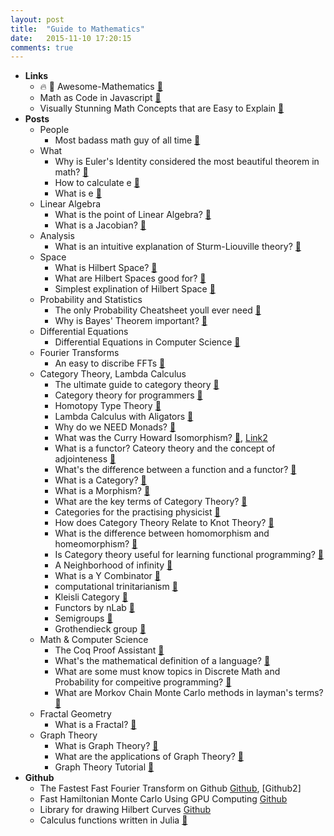 ```yaml
---
layout: post
title:  "Guide to Mathematics"
date:   2015-11-10 17:20:15
comments: true
---
```


- **Links**
    - :fire: :raised_hands: Awesome-Mathematics [:link:](https://github.com/rossant/awesome-math)
   - Math as Code in Javascript [:link:](https://github.com/Jam3/math-as-code)
   - Visually Stunning Math Concepts that are Easy to Explain [:link:](http://math.stackexchange.com/questions/733754/visually-stunning-math-concepts-which-are-easy-to-explain) 
- **Posts**
    - People
        - Most badass math guy of all time [:link:](http://qr.ae/R4eAc0)
    - What
        - Why is Euler's Identity considered the most beautiful theorem in math? [:link:](http://qr.ae/R4azfL)
        - How to calculate e [:link:](http://qr.ae/R4a3po)
        - What is e [:link:](http://qr.ae/R4a3FJ)
    - Linear Algebra
        - What is the point of Linear Algebra? [:link:](https://www.quora.com/What-is-the-point-of-linear-algebra)
        - What is a Jacobian? [:link:](https://www.quora.com/What-is-the-importance-of-determinants-in-linear-algebra)
    - Analysis
        - What is an intuitive explanation of Sturm-Liouville theory? [:link:](https://www.quora.com/What-is-an-intuitive-explanation-of-Sturm-Liouville-theory)
    - Space
        - What is Hilbert Space? [:link:](https://www.quora.com/What-are-Hilbert-Spaces-in-laymens-terms)
        - What are Hilbert Spaces good for? [:link:](https://www.quora.com/What-is-Hilbert-space-good-for)
        - Simplest explination of Hilbert Space [:link:](https://www.quora.com/What-is-an-intuitive-explanation-of-a-Hilbert-space)
    - Probability and Statistics
        - The only Probability Cheatsheet youll ever need [:link:](http://static1.squarespace.com/static/54bf3241e4b0f0d81bf7ff36/t/55e9494fe4b011aed10e48e5/1441352015658/probability_cheatsheet.pdf) 
        - Why is Bayes' Theorem important? [:link:](https://www.quora.com/Why-is-Bayes-Theorem-important)
    - Differential Equations
        - Differential Equations in Computer Science [:link:](https://www.quora.com/An-example-where-differential-equations-are-useful-in-computer-science)
    - Fourier Transforms
        - An easy to discribe FFTs [:link:](https://www.quora.com/What-is-an-intuitive-way-of-explaining-how-the-Fourier-transform-works)
    - Category Theory, Lambda Calculus
        - The ultimate guide to category theory [:floppy_disk:](http://yogsototh.github.io/Category-Theory-Presentation/)
        - Category theory for programmers [:book:](http://bartoszmilewski.com/2014/10/28/category-theory-for-programmers-the-preface/)
        - Homotopy Type Theory [:link:](http://homotopytypetheory.org/)
        - Lambda Calculus with Aligators [:link:](http://worrydream.com/AlligatorEggs/)
        - Why do we NEED Monads? [:link:](http://stackoverflow.com/questions/28139259/why-do-we-need-monads)
        - What was the Curry Howard Isomorphism? [:link:](https://en.wikibooks.org/wiki/Haskell/The_Curry%E2%80%93Howard_isomorphism), [Link2](http://stackoverflow.com/questions/10212660/curry-howard-isomorphism)
        - What is a functor? Cateory theory and the concept of adjointeness [:link:](http://www.math.uchicago.edu/~may/VIGRE/VIGRE2008/REUPapers/Terry.pdf)
        - What's the difference between a function and a functor? [:link:](https://www.quora.com/What-is-the-difference-between-a-function-and-a-functor)
        - What is a Category? [:link:](https://www.quora.com/What-is-a-category-1)
        - What is a Morphism? [:link:](https://www.quora.com/Category-Theory/What-is-a-morphism)
        - What are the key terms of Category Theory? [:link:](https://www.quora.com/What-are-the-key-terms-of-category-theory)
        - Categories for the practising physicist [:link:](http://www.cs.ox.ac.uk/people/bob.coecke/ctfwp1_final.pdf)
        - How does Category Theory Relate to Knot Theory? [:link:](https://www.quora.com/What-is-the-importance-of-knot-theory-to-category-theory)
        - What is the difference between homomorphism and homeomorphism? [:link:](https://www.quora.com/What-is-the-difference-between-homomorphism-and-homeomorphism)
        - Is Category theory useful for learning functional programming? [:link:](https://cs.stackexchange.com/questions/3028/is-category-theory-useful-for-learning-functional-programming/3256#3256?newreg=b9290b74796e43c188370b7d01431a26)
        - A Neighborhood of infinity [:link:](http://blog.sigfpe.com/2010/03/partial-ordering-of-some-category.html)
        - What is a Y Combinator [:link:](https://medium.com/@ayanonagon/the-y-combinator-no-not-that-one-7268d8d9c46#.2bb7rp1z9)
        - computational trinitarianism [:link:](http://ncatlab.org/nlab/show/computational+trinitarianism)
        - Kleisli Category [:link:](http://ncatlab.org/nlab/show/Kleisli+category)
        - Functors by nLab [:link:](http://ncatlab.org/nlab/show/functor)
        - Semigroups [:link:](https://en.wikipedia.org/wiki/Semigroup)
        - Grothendieck group [:link:](https://en.wikipedia.org/wiki/Grothendieck_group)
    - Math & Computer Science 
        - The Coq Proof Assistant [:link:](https://coq.inria.fr/) 
        - What's the mathematical definition of a language? [:link:](https://www.quora.com/Semantics/What-is-the-mathematical-definition-of-language)
        - What are some must know topics in Discrete Math and Probability for compeitive programming? [:link:](https://www.quora.com/What-are-some-must-know-topics-in-discrete-math-and-probability-for-competitive-programming)
        - What are Morkov Chain Monte Carlo methods in layman's terms? [:link:](https://www.quora.com/What-are-Markov-Chain-Monte-Carlo-methods-in-laymans-terms)
    - Fractal Geometry
        - What is a Fractal? [:link:](https://www.quora.com/What-is-a-fractal-1)
    - Graph Theory
        - What is Graph Theory? [:link:](https://www.quora.com/What-is-graph-theory)
        - What are the applications of Graph Theory? [:link:](https://www.quora.com/What-are-the-applications-of-graph-theory)
        - Graph Theory Tutorial [:link:](http://www.tutorialspoint.com/graph_theory/index.htm)
- **Github**
    - The Fastest Fast Fourier Transform on Github [Github](https://github.com/anthonix/ffts), [Github2]
    - Fast Hamiltonian Monte Carlo Using GPU Computing [Github](https://github.com/beamandrew/HMC_GPU)
    - Library for drawing Hilbert Curves [Github](https://github.com/cortesi/scurve)
    - Calculus functions written in Julia [:link:](https://github.com/johnmyleswhite/Calculus.jl)
